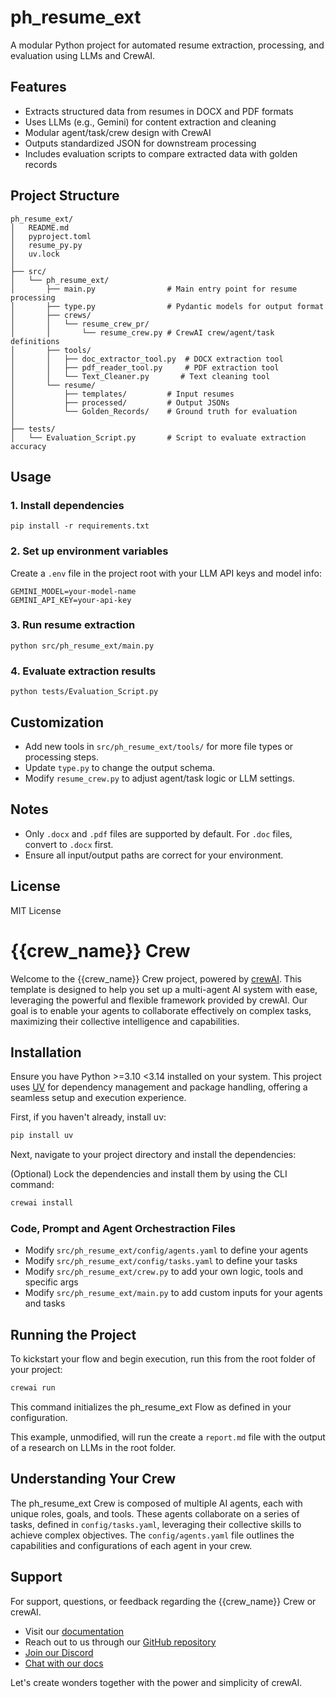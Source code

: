 # ph_resume_ext

A modular Python project for automated resume extraction, processing, and evaluation using LLMs and CrewAI.

## Features
- Extracts structured data from resumes in DOCX and PDF formats
- Uses LLMs (e.g., Gemini) for content extraction and cleaning
- Modular agent/task/crew design with CrewAI
- Outputs standardized JSON for downstream processing
- Includes evaluation scripts to compare extracted data with golden records

## Project Structure
```
ph_resume_ext/
│   README.md
│   pyproject.toml
│   resume_py.py
│   uv.lock
│
├── src/
│   └── ph_resume_ext/
│       ├── main.py                # Main entry point for resume processing
│       ├── type.py                # Pydantic models for output format
│       ├── crews/
│       │   └── resume_crew_pr/
│       │       └── resume_crew.py # CrewAI crew/agent/task definitions
│       ├── tools/
│       │   ├── doc_extractor_tool.py  # DOCX extraction tool
│       │   ├── pdf_reader_tool.py     # PDF extraction tool
│       │   └── Text_Cleaner.py       # Text cleaning tool
│       └── resume/
│           ├── templates/         # Input resumes
│           ├── processed/         # Output JSONs
│           └── Golden_Records/    # Ground truth for evaluation
│
├── tests/
│   └── Evaluation_Script.py       # Script to evaluate extraction accuracy
```

## Usage

### 1. Install dependencies
```
pip install -r requirements.txt
```

### 2. Set up environment variables
Create a `.env` file in the project root with your LLM API keys and model info:
```
GEMINI_MODEL=your-model-name
GEMINI_API_KEY=your-api-key
```

### 3. Run resume extraction
```
python src/ph_resume_ext/main.py
```

### 4. Evaluate extraction results
```
python tests/Evaluation_Script.py
```

## Customization
- Add new tools in `src/ph_resume_ext/tools/` for more file types or processing steps.
- Update `type.py` to change the output schema.
- Modify `resume_crew.py` to adjust agent/task logic or LLM settings.

## Notes
- Only `.docx` and `.pdf` files are supported by default. For `.doc` files, convert to `.docx` first.
- Ensure all input/output paths are correct for your environment.

## License
MIT License
# {{crew_name}} Crew

Welcome to the {{crew_name}} Crew project, powered by [crewAI](https://crewai.com). This template is designed to help you set up a multi-agent AI system with ease, leveraging the powerful and flexible framework provided by crewAI. Our goal is to enable your agents to collaborate effectively on complex tasks, maximizing their collective intelligence and capabilities.

## Installation

Ensure you have Python >=3.10 <3.14 installed on your system. This project uses [UV](https://docs.astral.sh/uv/) for dependency management and package handling, offering a seamless setup and execution experience.

First, if you haven't already, install uv:

```bash
pip install uv
```

Next, navigate to your project directory and install the dependencies:

(Optional) Lock the dependencies and install them by using the CLI command:
```bash
crewai install
```

### Code, Prompt and Agent Orchestraction Files

- Modify `src/ph_resume_ext/config/agents.yaml` to define your agents
- Modify `src/ph_resume_ext/config/tasks.yaml` to define your tasks
- Modify `src/ph_resume_ext/crew.py` to add your own logic, tools and specific args
- Modify `src/ph_resume_ext/main.py` to add custom inputs for your agents and tasks

## Running the Project

To kickstart your flow and begin execution, run this from the root folder of your project:

```bash
crewai run
```

This command initializes the ph_resume_ext Flow as defined in your configuration.

This example, unmodified, will run the create a `report.md` file with the output of a research on LLMs in the root folder.

## Understanding Your Crew

The ph_resume_ext Crew is composed of multiple AI agents, each with unique roles, goals, and tools. These agents collaborate on a series of tasks, defined in `config/tasks.yaml`, leveraging their collective skills to achieve complex objectives. The `config/agents.yaml` file outlines the capabilities and configurations of each agent in your crew.

## Support

For support, questions, or feedback regarding the {{crew_name}} Crew or crewAI.

- Visit our [documentation](https://docs.crewai.com)
- Reach out to us through our [GitHub repository](https://github.com/joaomdmoura/crewai)
- [Join our Discord](https://discord.com/invite/X4JWnZnxPb)
- [Chat with our docs](https://chatg.pt/DWjSBZn)

Let's create wonders together with the power and simplicity of crewAI.
